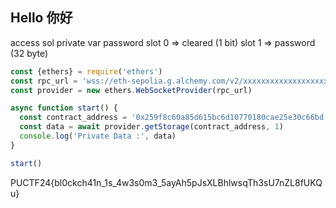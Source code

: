 ## Hello 你好

access sol private var password
slot 0 => cleared (1 bit)
slot 1 => password (32 byte)

```js
const {ethers} = require('ethers')
const rpc_url = 'wss://eth-sepolia.g.alchemy.com/v2/xxxxxxxxxxxxxxxxxxxxxxxxxxxxxxxx'
const provider = new ethers.WebSocketProvider(rpc_url)

async function start() {
  const contract_address = '0x259f8c60a85d615bc6d10770180cae25e30c66bd'
  const data = await provider.getStorage(contract_address, 1)
  console.log('Private Data :', data)
}

start()
```

PUCTF24{bl0ckch41n_1s_4w3s0m3_5ayAh5pJsXLBhlwsqTh3sU7nZL8fUKQu}